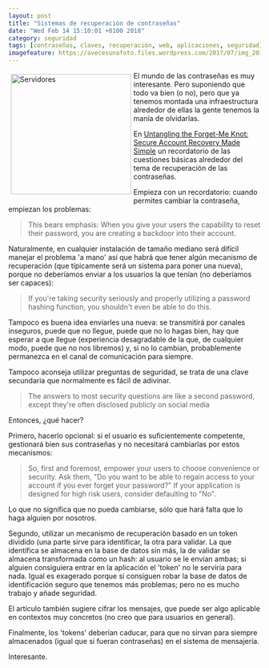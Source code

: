 ```yaml
---
layout: post
title: "Sistemas de recuperación de contraseñas"
date: "Wed Feb 14 15:10:01 +0100 2018"
category: seguridad
tags: [contraseñas, claves, recuperación, web, aplicaciones, seguridad]
imagefeature: https://avecesunafoto.files.wordpress.com/2017/07/img_20170623_172153.jpg
---
```



<a href="https://avecesunafoto.wordpress.com/2017/07/22/luces-de-colores-lo-pasare-bien-no/" title="Servidores"><img src="https://avecesunafoto.files.wordpress.com/2017/07/img_20170623_172153.jpg" width="240"  alt="Servidores" style="float:left; margin:5px"></a>
El mundo de las contraseñas es muy interesante. Pero suponiendo que todo va bien (o no), pero que ya tenemos montada una infraestructura alrededor de ellas la gente tenemos la manía de olvidarlas.

En [Untangling the Forget-Me Knot: Secure Account Recovery Made Simple](https://paragonie.com/blog/2016/09/untangling-forget-me-knot-secure-account-recovery-made-simple) un recordatorio de las cuestiones básicas alrededor del tema de recuperación de las contraseñas.

Empieza con un recordatorio: cuando permites cambiar la contraseña, empiezan los problemas:

> This bears emphasis: When you give your users the capability to reset their password, you are creating a backdoor into their account.

Naturalmente, en cualquier instalación de tamaño mediano será difícil manejar el problema 'a mano' así que habrá que tener algún mecanismo de recuperación (que típicamente será un sistema para poner una nueva), porque no deberíamos enviar a los usuarios la que tenían (no deberíamos ser capaces):

> If you're taking security seriously and properly utilizing a password hashing function, you shouldn't even be able to do this. 

Tampoco es buena idea enviarles una nueva: se transmitirá por canales inseguros, puede que no llegue, puede que no lo hagas bien, hay que esperar a que llegue (experiencia desagradable de la que, de cualquier modo, puede que no nos libremos) y, si no lo cambian, probablemente permanezca en el canal de comunicación para siempre.

Tampoco aconseja utilizar preguntas de seguridad, se trata de una clave secundaria que normalmente es fácil de adivinar.

> The answers to most security questions are like a second password, except they're often disclosed publicly on social media

Entonces, ¿qué hacer?

Primero, hacerlo opcional: si el usuario es suficientemente competente, gestionará bien sus contraseñas y no necesitará cambiarlas por estos mecanismos:

> So, first and foremost, empower your users to choose convenience or security. Ask them, "Do you want to be able to regain access to your account if you ever forget your password?" If your application is designed for high risk users, consider defaulting to "No".

Lo que no significa que no pueda cambiarse, sólo que hará falta que lo haga alguien por nosotros.

Segundo, utilizar un mecanismo de recuperación basado en un token dividido (una parte sirve para identificar, la otra para validar. La que identifica se almacena en la base de datos sin más, la de validar se almacena transformada como un hash: al usuario se le envían ambas; si alguien consiguiera entrar en la aplicación el 'token' no le serviría para nada. Igual es exagerado porque si consiguen robar la base de datos de identificación seguro que tenemos más problemas; pero no es mucho trabajo y añade seguridad.

El artículo también sugiere cifrar los mensajes, que puede ser algo aplicable en contextos muy concretos (no creo que para usuarios en general).

Finalmente, los 'tokens' deberían caducar, para que no sirvan para siempre almacenados (igual que si fueran contraseñas) en el sistema de mensajería.

Interesante.
